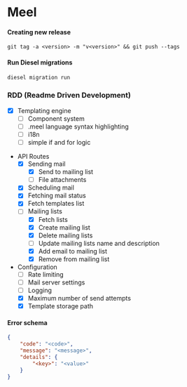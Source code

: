 # Meel

#### Creating new release

```
git tag -a <version> -m "v<version>" && git push --tags
```

#### Run Diesel migrations

```bash
diesel migration run
```

### RDD (Readme Driven Development)

- [x] Templating engine
    - [ ] Component system
    - [ ] .meel language syntax highlighting
    - [ ] i18n
    - [ ] simple if and for logic
- API Routes
    - [x] Sending mail
        - [x] Send to mailing list
        - [ ] File attachments
    - [x] Scheduling mail
    - [x] Fetching mail status
    - [x] Fetch templates list
    - [ ] Mailing lists
        - [x] Fetch lists
        - [x] Create mailing list
        - [x] Delete mailing lists
        - [ ] Update mailing lists name and description
        - [x] Add email to mailing list
        - [x] Remove from mailing list
- Configuration
    - [ ] Rate limiting
    - [ ] Mail server settings
    - [ ] Logging
    - [x] Maximum number of send attempts
    - [x] Template storage path

#### Error schema

```json
{
	"code": "<code>",
	"message": "<message>",
	"details": {
		"<key>": "<value>"
	}
}

```